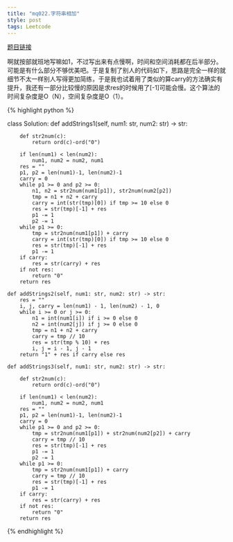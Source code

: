 ```yaml
---
title: "mq022.字符串相加"
style: post
tags: Leetcode
---
```


[题目链接](https://leetcode-cn.com/problems/add-strings/)

啊就按部就班地写嘛如1，不过写出来有点慢啊，时间和空间消耗都在后半部分。可能是有什么部分不够优美吧。于是复制了别人的代码如下，思路是完全一样的就细节不太一样别人写得更加简练，于是我也试着用了类似的算carry的方法确实有提升，我还有一部分比较慢的原因是求res的时候用了[-1]可能会慢。这个算法的时间复杂度是O（N），空间复杂度是O（1）。

{% highlight python %}

class Solution:
    def addStrings1(self, num1: str, num2: str) -> str:

        def str2num(c):
            return ord(c)-ord("0")

        if len(num1) < len(num2):
            num1, num2 = num2, num1
        res = ""
        p1, p2 = len(num1)-1, len(num2)-1
        carry = 0
        while p1 >= 0 and p2 >= 0:
            n1, n2 = str2num(num1[p1]), str2num(num2[p2])
            tmp = n1 + n2 + carry
            carry = int(str(tmp)[0]) if tmp >= 10 else 0
            res = str(tmp)[-1] + res
            p1 -= 1
            p2 -= 1
        while p1 >= 0:
            tmp = str2num(num1[p1]) + carry
            carry = int(str(tmp)[0]) if tmp >= 10 else 0
            res = str(tmp)[-1] + res
            p1 -= 1
        if carry:
            res = str(carry) + res
        if not res:
            return "0"
        return res

    def addStrings2(self, num1: str, num2: str) -> str:
        res = ""
        i, j, carry = len(num1) - 1, len(num2) - 1, 0
        while i >= 0 or j >= 0:
            n1 = int(num1[i]) if i >= 0 else 0
            n2 = int(num2[j]) if j >= 0 else 0
            tmp = n1 + n2 + carry
            carry = tmp // 10
            res = str(tmp % 10) + res
            i, j = i - 1, j - 1
        return "1" + res if carry else res

    def addStrings3(self, num1: str, num2: str) -> str:

        def str2num(c):
            return ord(c)-ord("0")

        if len(num1) < len(num2):
            num1, num2 = num2, num1
        res = ""
        p1, p2 = len(num1)-1, len(num2)-1
        carry = 0
        while p1 >= 0 and p2 >= 0:
            tmp = str2num(num1[p1]) + str2num(num2[p2]) + carry
            carry = tmp // 10
            res = str(tmp)[-1] + res
            p1 -= 1
            p2 -= 1
        while p1 >= 0:
            tmp = str2num(num1[p1]) + carry
            carry = tmp // 10
            res = str(tmp)[-1] + res
            p1 -= 1
        if carry:
            res = str(carry) + res
        if not res:
            return "0"
        return res

{% endhighlight %}

